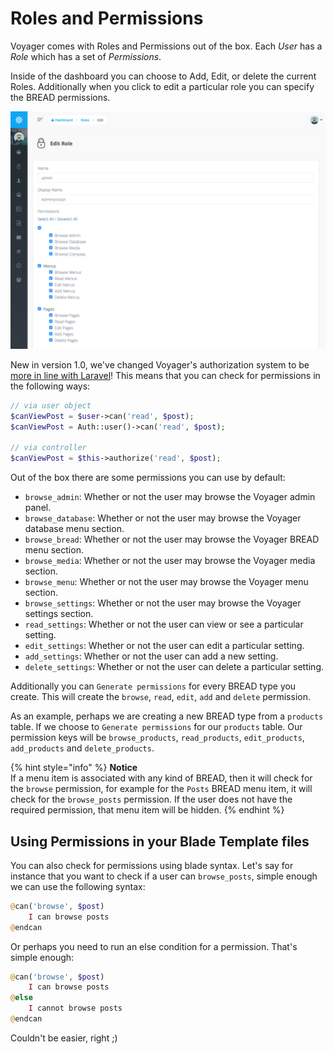 # Roles and Permissions

Voyager comes with Roles and Permissions out of the box. Each _User_ has a _Role_ which has a set of _Permissions_.

Inside of the dashboard you can choose to Add, Edit, or delete the current Roles. Additionally when you click to edit a particular role you can specify the BREAD permissions.

![](../.gitbook/assets/role.png)

New in version 1.0, we've changed Voyager's authorization system to be [more in line with Laravel](https://laravel.com/docs/authorization#authorizing-actions-using-policies)! This means that you can check for permissions in the following ways:

```php
// via user object
$canViewPost = $user->can('read', $post);
$canViewPost = Auth::user()->can('read', $post);

// via controller
$canViewPost = $this->authorize('read', $post);
```

Out of the box there are some permissions you can use by default:

* `browse_admin`: Whether or not the user may browse the Voyager admin panel.
* `browse_database`: Whether or not the user may browse the Voyager database menu section.
* `browse_bread`: Whether or not the user may browse the Voyager BREAD menu section.
* `browse_media`: Whether or not the user may browse the Voyager media section.
* `browse_menu`: Whether or not the user may browse the Voyager menu section.
* `browse_settings`: Whether or not the user may browse the Voyager settings section.
* `read_settings`: Whether or not the user can view or see a particular setting.
* `edit_settings`: Whether or not the user can edit a particular setting.
* `add_settings`: Whether or not the user can add a new setting.
* `delete_settings`: Whether or not the user can delete a particular setting.

Additionally you can `Generate permissions` for every BREAD type you create. This will create the `browse`, `read`, `edit`, `add` and `delete` permission.

As an example, perhaps we are creating a new BREAD type from a `products` table. If we choose to `Generate permissions` for our `products` table. Our permission keys will be `browse_products`, `read_products`, `edit_products`, `add_products` and `delete_products`.

{% hint style="info" %}
**Notice**  
If a menu item is associated with any kind of BREAD, then it will check for the `browse` permission, for example for the `Posts` BREAD menu item, it will check for the `browse_posts` permission. If the user does not have the required permission, that menu item will be hidden.
{% endhint %}

## Using Permissions in your Blade Template files

You can also check for permissions using blade syntax. Let's say for instance that you want to check if a user can `browse_posts`, simple enough we can use the following syntax:

```php
@can('browse', $post)
    I can browse posts
@endcan
```

Or perhaps you need to run an else condition for a permission. That's simple enough:

```php
@can('browse', $post)
    I can browse posts
@else
    I cannot browse posts
@endcan
```

Couldn't be easier, right ;\)

